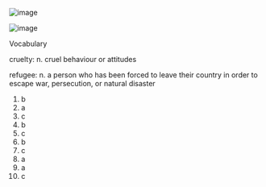 ![image](https://github.com/jeuneseven/ReadingNotes/assets/8426758/ba8d0149-e2f4-4e81-8683-410d1352ade6)

![image](https://github.com/jeuneseven/ReadingNotes/assets/8426758/47e06f51-bb8e-422d-89d8-453b86a05928)

Vocabulary

cruelty: n. cruel behaviour or attitudes

refugee: n. a person who has been forced to leave their country in order to escape war, persecution, or natural disaster

1. b
2. a
3. c
4. b
5. c
6. b
7. c
8. a
9. a
10. c
